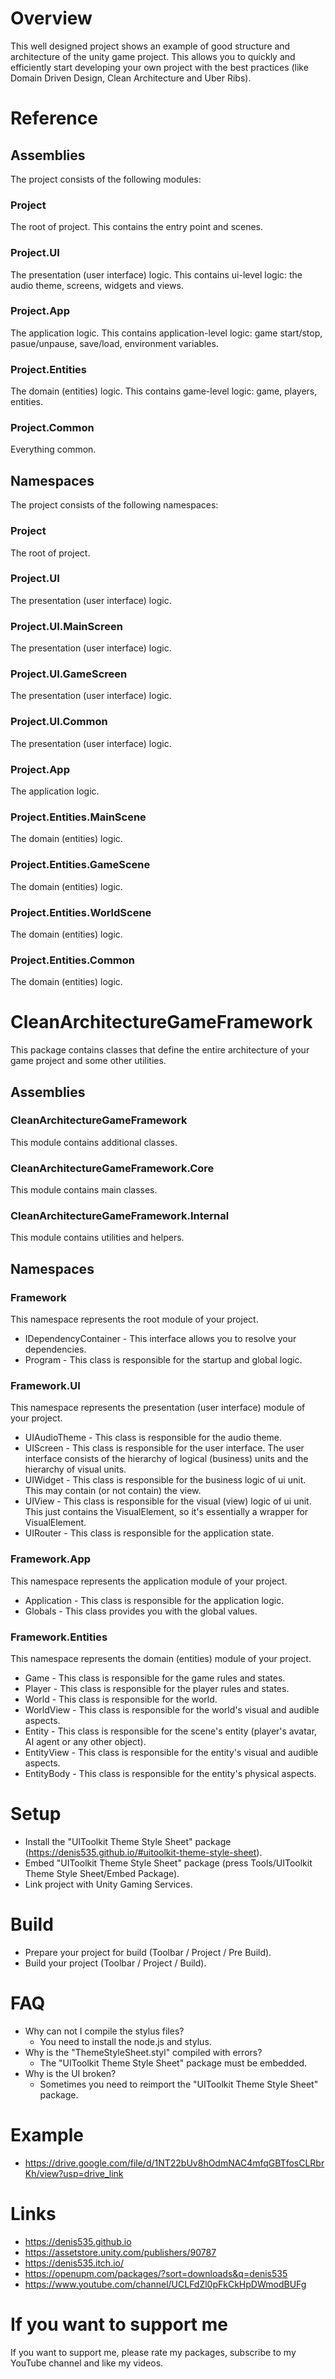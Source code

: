 # Overview
This well designed project shows an example of good structure and architecture of the unity game project.
This allows you to quickly and efficiently start developing your own project with the best practices (like Domain Driven Design, Clean Architecture and Uber Ribs).

# Reference
## Assemblies
The project consists of the following modules:
### Project
The root of project.
This contains the entry point and scenes.
### Project.UI
The presentation (user interface) logic.
This contains ui-level logic: the audio theme, screens, widgets and views.
### Project.App
The application logic.
This contains application-level logic: game start/stop, pasue/unpause, save/load, environment variables.
### Project.Entities
The domain (entities) logic.
This contains game-level logic: game, players, entities.
### Project.Common
Everything common.
## Namespaces
The project consists of the following namespaces:
### Project
The root of project.
### Project.UI
The presentation (user interface) logic.
### Project.UI.MainScreen
The presentation (user interface) logic.
### Project.UI.GameScreen
The presentation (user interface) logic.
### Project.UI.Common
The presentation (user interface) logic.
### Project.App
The application logic.
### Project.Entities.MainScene
The domain (entities) logic.
### Project.Entities.GameScene
The domain (entities) logic.
### Project.Entities.WorldScene
The domain (entities) logic.
### Project.Entities.Common
The domain (entities) logic.

# CleanArchitectureGameFramework
This package contains classes that define the entire architecture of your game project and some other utilities.
## Assemblies
### CleanArchitectureGameFramework
This module contains additional classes.
### CleanArchitectureGameFramework.Core
This module contains main classes.
### CleanArchitectureGameFramework.Internal
This module contains utilities and helpers.
## Namespaces
### Framework
This namespace represents the root module of your project.
- IDependencyContainer - This interface allows you to resolve your dependencies.
- Program - This class is responsible for the startup and global logic.
### Framework.UI
This namespace represents the presentation (user interface) module of your project.
- UIAudioTheme - This class is responsible for the audio theme.
- UIScreen - This class is responsible for the user interface. The user interface consists of the hierarchy of logical (business) units and the hierarchy of visual units.
- UIWidget - This class is responsible for the business logic of ui unit. This may contain (or not contain) the view.
- UIView - This class is responsible for the visual (view) logic of ui unit. This just contains the VisualElement, so it's essentially a wrapper for VisualElement.
- UIRouter - This class is responsible for the application state.
### Framework.App
This namespace represents the application module of your project.
- Application - This class is responsible for the application logic.
- Globals - This class provides you with the global values.
### Framework.Entities
This namespace represents the domain (entities) module of your project.
- Game - This class is responsible for the game rules and states.
- Player - This class is responsible for the player rules and states.
- World - This class is responsible for the world.
- WorldView - This class is responsible for the world's visual and audible aspects.
- Entity - This class is responsible for the scene's entity (player's avatar, AI agent or any other object).
- EntityView - This class is responsible for the entity's visual and audible aspects.
- EntityBody - This class is responsible for the entity's physical aspects.

# Setup
- Install the "UIToolkit Theme Style Sheet" package (https://denis535.github.io/#uitoolkit-theme-style-sheet).
- Embed "UIToolkit Theme Style Sheet" package (press Tools/UIToolkit Theme Style Sheet/Embed Package).
- Link project with Unity Gaming Services.

# Build
- Prepare your project for build (Toolbar / Project / Pre Build).
- Build your project (Toolbar / Project / Build).

# FAQ
- Why can not I compile the stylus files?
    - You need to install the node.js and stylus.
- Why is the "ThemeStyleSheet.styl" compiled with errors?
    - The "UIToolkit Theme Style Sheet" package must be embedded.
- Why is the UI broken?
    - Sometimes you need to reimport the "UIToolkit Theme Style Sheet" package.

# Example
- https://drive.google.com/file/d/1NT22bUv8hOdmNAC4mfqGBTfosCLRbrKh/view?usp=drive_link

# Links
- https://denis535.github.io
- https://assetstore.unity.com/publishers/90787
- https://denis535.itch.io/
- https://openupm.com/packages/?sort=downloads&q=denis535
- https://www.youtube.com/channel/UCLFdZl0pFkCkHpDWmodBUFg

# If you want to support me
If you want to support me, please rate my packages, subscribe to my YouTube channel and like my videos.
